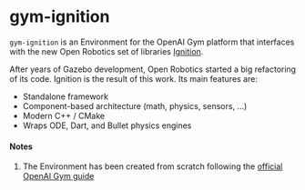 # gym-ignition

`gym-ignition` is an Environment for the OpenAI Gym platform that interfaces with the new Open Robotics set of libraries [Ignition](https://ignitionrobotics.org/home).

After years of Gazebo development, Open Robotics started a big refactoring of its code. Ignition is the result of this work. Its main features are:

- Standalone framework
- Component-based architecture (math, physics, sensors, ...)
- Modern C++ / CMake
- Wraps ODE, Dart, and Bullet physics engines

#### Notes

1. The Environment has been created from scratch following the [official OpenAI Gym guide](https://github.com/openai/gym/tree/master/gym/envs#how-to-create-new-environments-for-gym)
